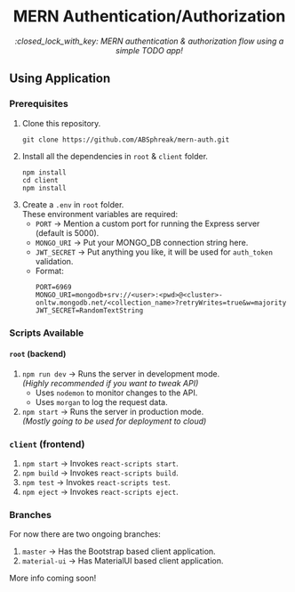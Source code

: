 <div align="center">
<h1>MERN Authentication/Authorization</h1>
<i>:closed_lock_with_key: MERN authentication & authorization flow using a simple TODO app!</i>
</div>

## Using Application
### Prerequisites
1. Clone this repository.
   ```shell
   git clone https://github.com/ABSphreak/mern-auth.git
   ```
2. Install all the dependencies in `root` & `client` folder.
   ```shell
   npm install
   cd client
   npm install
   ```
3. Create a `.env` in `root` folder.<br/>
   These environment variables are required:
   - `PORT` → Mention a custom port for running the Express server (default is 5000).
   - `MONGO_URI` → Put your MONGO_DB connection string here.
   - `JWT_SECRET` → Put anything you like, it will be used for `auth_token` validation.<br/>
   - Format:
      ```shell
      PORT=6969
      MONGO_URI=mongodb+srv://<user>:<pwd>@<cluster>-onltw.mongodb.net/<collection_name>?retryWrites=true&w=majority
      JWT_SECRET=RandomTextString
      ```
### Scripts Available
#### `root` (backend)
1. `npm run dev` → Runs the server in development mode.</br>
  *(Highly recommended if you want to tweak API)*
   - Uses `nodemon` to monitor changes to the API.
   - Uses `morgan` to log the request data.
3. `npm start` → Runs the server in production mode.</br>
*(Mostly going to be used for deployment to cloud)*

### `client` (frontend)
1. `npm start` → Invokes `react-scripts start`.
2. `npm build` → Invokes `react-scripts build`.
3. `npm test` → Invokes `react-scripts test`.
4. `npm eject` → Invokes `react-scripts eject`.

### Branches
For now there are two ongoing branches:
1. `master` → Has the Bootstrap based client application.
2. `material-ui` → Has MaterialUI based client application.



More info coming soon!